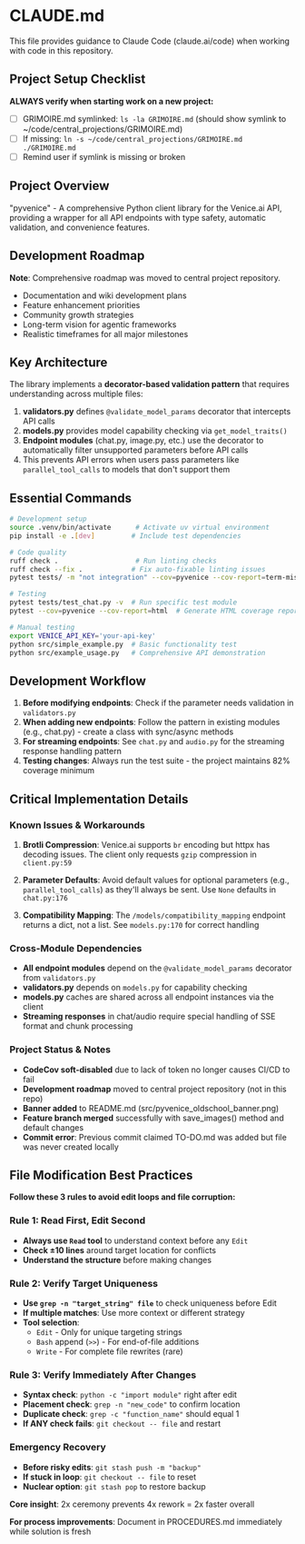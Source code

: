 # CLAUDE.md

This file provides guidance to Claude Code (claude.ai/code) when working with code in this repository.

## Project Setup Checklist

**ALWAYS verify when starting work on a new project:**
- [ ] GRIMOIRE.md symlinked: `ls -la GRIMOIRE.md` (should show symlink to ~/code/central_projections/GRIMOIRE.md)
- [ ] If missing: `ln -s ~/code/central_projections/GRIMOIRE.md ./GRIMOIRE.md`
- [ ] Remind user if symlink is missing or broken

## Project Overview

"pyvenice" - A comprehensive Python client library for the Venice.ai API, providing a wrapper for all API endpoints with type safety, automatic validation, and convenience features.

## Development Roadmap

**Note**: Comprehensive roadmap was moved to central project repository.
- Documentation and wiki development plans
- Feature enhancement priorities  
- Community growth strategies
- Long-term vision for agentic frameworks
- Realistic timeframes for all major milestones

## Key Architecture

The library implements a **decorator-based validation pattern** that requires understanding across multiple files:

1. **validators.py** defines `@validate_model_params` decorator that intercepts API calls
2. **models.py** provides model capability checking via `get_model_traits()`
3. **Endpoint modules** (chat.py, image.py, etc.) use the decorator to automatically filter unsupported parameters before API calls
4. This prevents API errors when users pass parameters like `parallel_tool_calls` to models that don't support them

## Essential Commands

```bash
# Development setup
source .venv/bin/activate      # Activate uv virtual environment
pip install -e .[dev]         # Include test dependencies

# Code quality
ruff check .                   # Run linting checks
ruff check --fix .            # Fix auto-fixable linting issues
pytest tests/ -m "not integration" --cov=pyvenice --cov-report=term-missing  # Unit tests with coverage

# Testing
pytest tests/test_chat.py -v  # Run specific test module
pytest --cov=pyvenice --cov-report=html  # Generate HTML coverage report

# Manual testing
export VENICE_API_KEY='your-api-key'
python src/simple_example.py  # Basic functionality test
python src/example_usage.py   # Comprehensive API demonstration
```

## Development Workflow

1. **Before modifying endpoints**: Check if the parameter needs validation in `validators.py`
2. **When adding new endpoints**: Follow the pattern in existing modules (e.g., chat.py) - create a class with sync/async methods
3. **For streaming endpoints**: See `chat.py` and `audio.py` for the streaming response handling pattern
4. **Testing changes**: Always run the test suite - the project maintains 82% coverage minimum

## Critical Implementation Details

### Known Issues & Workarounds

1. **Brotli Compression**: Venice.ai supports `br` encoding but httpx has decoding issues. The client only requests `gzip` compression in `client.py:59`

2. **Parameter Defaults**: Avoid default values for optional parameters (e.g., `parallel_tool_calls`) as they'll always be sent. Use `None` defaults in `chat.py:176`

3. **Compatibility Mapping**: The `/models/compatibility_mapping` endpoint returns a dict, not a list. See `models.py:170` for correct handling

### Cross-Module Dependencies

- **All endpoint modules** depend on the `@validate_model_params` decorator from `validators.py`
- **validators.py** depends on `models.py` for capability checking
- **models.py** caches are shared across all endpoint instances via the client
- **Streaming responses** in chat/audio require special handling of SSE format and chunk processing

### Project Status & Notes

- **CodeCov soft-disabled** due to lack of token no longer causes CI/CD to fail
- **Development roadmap** moved to central project repository (not in this repo)
- **Banner added** to README.md (src/pyvenice_oldschool_banner.png)
- **Feature branch merged** successfully with save_images() method and default changes
- **Commit error**: Previous commit claimed TO-DO.md was added but file was never created locally

## File Modification Best Practices

**Follow these 3 rules to avoid edit loops and file corruption:**

### Rule 1: Read First, Edit Second
- **Always use `Read` tool** to understand context before any `Edit`
- **Check ±10 lines** around target location for conflicts
- **Understand the structure** before making changes

### Rule 2: Verify Target Uniqueness  
- **Use `grep -n "target_string" file`** to check uniqueness before Edit
- **If multiple matches**: Use more context or different strategy
- **Tool selection**:
  - `Edit` - Only for unique targeting strings
  - `Bash` append (`>>`) - For end-of-file additions
  - `Write` - For complete file rewrites (rare)

### Rule 3: Verify Immediately After Changes
- **Syntax check**: `python -c "import module"` right after edit
- **Placement check**: `grep -n "new_code"` to confirm location  
- **Duplicate check**: `grep -c "function_name"` should equal 1
- **If ANY check fails**: `git checkout -- file` and restart

### Emergency Recovery
- **Before risky edits**: `git stash push -m "backup"`
- **If stuck in loop**: `git checkout -- file` to reset
- **Nuclear option**: `git stash pop` to restore backup

**Core insight**: 2x ceremony prevents 4x rework = 2x faster overall

**For process improvements**: Document in PROCEDURES.md immediately while solution is fresh
